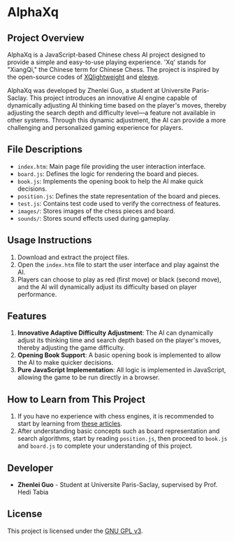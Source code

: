 
# AlphaXq

## Project Overview

AlphaXq is a JavaScript-based Chinese chess AI project designed to provide a simple and easy-to-use playing experience. 'Xq' stands for "XiangQi," the Chinese term for Chinese Chess. The project is inspired by the open-source codes of [XQlightweight](https://github.com/xqbase/xqwlight) and [eleeye](https://github.com/xqbase/eleeye).

AlphaXq was developed by Zhenlei Guo, a student at Universite Paris-Saclay. This project introduces an innovative AI engine capable of dynamically adjusting AI thinking time based on the player's moves, thereby adjusting the search depth and difficulty level—a feature not available in other systems. Through this dynamic adjustment, the AI can provide a more challenging and personalized gaming experience for players.

## File Descriptions

- `index.htm`: Main page file providing the user interaction interface.
- `board.js`: Defines the logic for rendering the board and pieces.
- `book.js`: Implements the opening book to help the AI make quick decisions.
- `position.js`: Defines the state representation of the board and pieces.
- `test.js`: Contains test code used to verify the correctness of features.
- `images/`: Stores images of the chess pieces and board.
- `sounds/`: Stores sound effects used during gameplay.

## Usage Instructions

1. Download and extract the project files.
2. Open the `index.htm` file to start the user interface and play against the AI.
3. Players can choose to play as red (first move) or black (second move), and the AI will dynamically adjust its difficulty based on player performance.

## Features

1. **Innovative Adaptive Difficulty Adjustment**: The AI can dynamically adjust its thinking time and search depth based on the player's moves, thereby adjusting the game difficulty.
2. **Opening Book Support**: A basic opening book is implemented to allow the AI to make quicker decisions.
3. **Pure JavaScript Implementation**: All logic is implemented in JavaScript, allowing the game to be run directly in a browser.

## How to Learn from This Project

1. If you have no experience with chess engines, it is recommended to start by learning from [these articles](https://github.com/bupticybee/elephantfish/tree/master/articles).
2. After understanding basic concepts such as board representation and search algorithms, start by reading `position.js`, then proceed to `book.js` and `board.js` to complete your understanding of this project.

## Developer

- **Zhenlei Guo** - Student at Universite Paris-Saclay, supervised by Prof. Hedi Tabia

## License

This project is licensed under the [GNU GPL v3](https://www.gnu.org/licenses/gpl-3.0.en.html).
